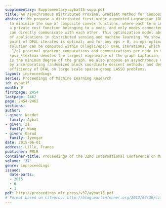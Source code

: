 ```yaml
---
supplementary: Supplementary:aybat15-supp.pdf
title: An Asynchronous Distributed Proximal Gradient Method for Composite Convex Optimization
abstract: We propose a distributed first-order augmented Lagrangian (DFAL) algorithm
  to minimize the sum of composite convex functions, where each term in the sum is
  a private cost function belonging to a node, and only nodes connected by an edge
  can directly communicate with each other. This optimization model abstracts a number
  of applications in distributed sensing and machine learning. We show that any limit
  point of DFAL iterates is optimal; and for any eps > 0, an eps-optimal and eps-feasible
  solution can be computed within O(log(1/eps)) DFAL iterations, which require O(\psi_\textmax^1.5/d_\textmin
  ⋅1/ε) proximal gradient computations and communications per node in total, where
  \psi_\textmax denotes the largest eigenvalue of the graph Laplacian, and d_\textmin
  is the minimum degree of the graph. We also propose an asynchronous version of DFAL
  by incorporating randomized block coordinate descent methods; and demonstrate the
  efficiency of DFAL on large scale sparse-group LASSO problems.
layout: inproceedings
series: Proceedings of Machine Learning Research
id: aybat15
month: 0
firstpage: 2454
lastpage: 2462
page: 2454-2462
sections: 
author:
- given: Necdet
  family: Aybat
- given: Zi
  family: Wang
- given: Garud
  family: Iyengar
date: 2015-06-01
address: Lille, France
publisher: PMLR
container-title: Proceedings of the 32nd International Conference on Machine Learning
volume: '37'
genre: inproceedings
issued:
  date-parts:
  - 2015
  - 6
  - 1
pdf: http://proceedings.mlr.press/v37/aybat15.pdf
# Format based on citeproc: http://blog.martinfenner.org/2013/07/30/citeproc-yaml-for-bibliographies/
---
```

